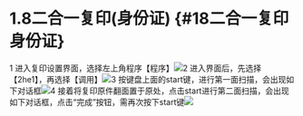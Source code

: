 # 1.8二合一复印\(身份证\) {#18二合一复印身份证}

1 进入复印设置界面，选择左上角程序【程序】![](https://ws2.sinaimg.cn/large/006tNc79ly1fj30oheij3j31c20ly41o.jpg)2 进入界面后，先选择【2he1】，再选择【调用】![](https://ws4.sinaimg.cn/large/006tNc79ly1fj30oo9jfaj31c20mr0wq.jpg)3 按键盘上面的start键，进行第一面扫描，会出现如下对话框![](https://ws4.sinaimg.cn/large/006tNc79ly1fj30ovqq61j31c20mg77i.jpg)4 接着将复印原件翻面置于原处，点击start进行第二面扫描，会出现如下对话框，点击“完成”按钮，需再次按下start键![](https://ws1.sinaimg.cn/large/006tNc79ly1fj30p5ejqej31c20m1q5y.jpg)


